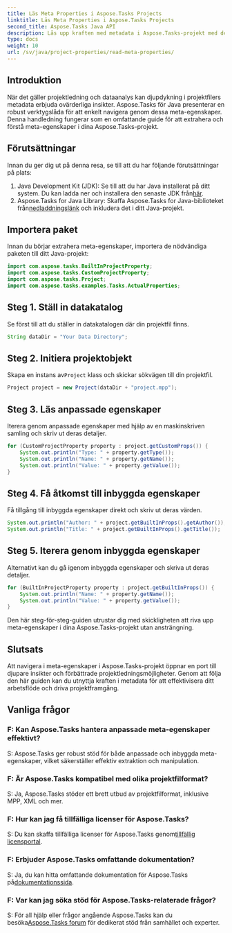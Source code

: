 ```yaml
---
title: Läs Meta Properties i Aspose.Tasks Projects
linktitle: Läs Meta Properties i Aspose.Tasks Projects
second_title: Aspose.Tasks Java API
description: Lås upp kraften med metadata i Aspose.Tasks-projekt med denna omfattande handledning. Lär dig att extrahera och utnyttja meta-egenskaper utan ansträngning.
type: docs
weight: 10
url: /sv/java/project-properties/read-meta-properties/
---
```

## Introduktion
När det gäller projektledning och dataanalys kan djupdykning i projektfilers metadata erbjuda ovärderliga insikter. Aspose.Tasks för Java presenterar en robust verktygslåda för att enkelt navigera genom dessa meta-egenskaper. Denna handledning fungerar som en omfattande guide för att extrahera och förstå meta-egenskaper i dina Aspose.Tasks-projekt.
## Förutsättningar
Innan du ger dig ut på denna resa, se till att du har följande förutsättningar på plats:
1.  Java Development Kit (JDK): Se till att du har Java installerat på ditt system. Du kan ladda ner och installera den senaste JDK från[här](https://www.oracle.com/java/technologies/javase-jdk11-downloads.html).
2.  Aspose.Tasks for Java Library: Skaffa Aspose.Tasks for Java-biblioteket från[nedladdningslänk](https://releases.aspose.com/tasks/java/) och inkludera det i ditt Java-projekt.

## Importera paket
Innan du börjar extrahera meta-egenskaper, importera de nödvändiga paketen till ditt Java-projekt:
```java
import com.aspose.tasks.BuiltInProjectProperty;
import com.aspose.tasks.CustomProjectProperty;
import com.aspose.tasks.Project;
import com.aspose.tasks.examples.Tasks.ActualProperties;
```

## Steg 1. Ställ in datakatalog
Se först till att du ställer in datakatalogen där din projektfil finns.
```java
String dataDir = "Your Data Directory";
```
## Steg 2. Initiera projektobjekt
 Skapa en instans av`Project` klass och skickar sökvägen till din projektfil.
```java
Project project = new Project(dataDir + "project.mpp");
```
## Steg 3. Läs anpassade egenskaper
Iterera genom anpassade egenskaper med hjälp av en maskinskriven samling och skriv ut deras detaljer.
```java
for (CustomProjectProperty property : project.getCustomProps()) {
    System.out.println("Type: " + property.getType());
    System.out.println("Name: " + property.getName());
    System.out.println("Value: " + property.getValue());
}
```
## Steg 4. Få åtkomst till inbyggda egenskaper
Få tillgång till inbyggda egenskaper direkt och skriv ut deras värden.
```java
System.out.println("Author: " + project.getBuiltInProps().getAuthor());
System.out.println("Title: " + project.getBuiltInProps().getTitle());
```
## Steg 5. Iterera genom inbyggda egenskaper
Alternativt kan du gå igenom inbyggda egenskaper och skriva ut deras detaljer.
```java
for (BuiltInProjectProperty property : project.getBuiltInProps()) {
    System.out.println("Name: " + property.getName());
    System.out.println("Value: " + property.getValue());
}
```
Den här steg-för-steg-guiden utrustar dig med skickligheten att riva upp meta-egenskaper i dina Aspose.Tasks-projekt utan ansträngning.

## Slutsats
Att navigera i meta-egenskaper i Aspose.Tasks-projekt öppnar en port till djupare insikter och förbättrade projektledningsmöjligheter. Genom att följa den här guiden kan du utnyttja kraften i metadata för att effektivisera ditt arbetsflöde och driva projektframgång.
## Vanliga frågor
### F: Kan Aspose.Tasks hantera anpassade meta-egenskaper effektivt?
S: Aspose.Tasks ger robust stöd för både anpassade och inbyggda meta-egenskaper, vilket säkerställer effektiv extraktion och manipulation.
### F: Är Aspose.Tasks kompatibel med olika projektfilformat?
S: Ja, Aspose.Tasks stöder ett brett utbud av projektfilformat, inklusive MPP, XML och mer.
### F: Hur kan jag få tillfälliga licenser för Aspose.Tasks?
 S: Du kan skaffa tillfälliga licenser för Aspose.Tasks genom[tillfällig licensportal](https://purchase.aspose.com/temporary-license/).
### F: Erbjuder Aspose.Tasks omfattande dokumentation?
 S: Ja, du kan hitta omfattande dokumentation för Aspose.Tasks på[dokumentationssida](https://reference.aspose.com/tasks/java/).
### F: Var kan jag söka stöd för Aspose.Tasks-relaterade frågor?
 S: För all hjälp eller frågor angående Aspose.Tasks kan du besöka[Aspose.Tasks forum](https://forum.aspose.com/c/tasks/15) för dedikerat stöd från samhället och experter.